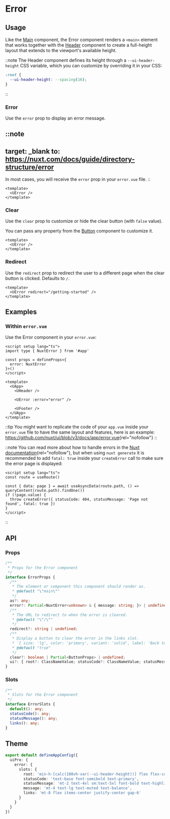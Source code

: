 # Error

## Usage

Like the [Main](https://ui.nuxt.com/components/main) component, the Error component renders a `<main>` element that works together with the [Header](https://ui.nuxt.com/components/header) component to create a full-height layout that extends to the viewport's available height.

::note
The Header component defines its height through a `--ui-header-height` CSS variable, which you can customize by overriding it in your CSS:

```css
:root {
  --ui-header-height: --spacing(16);
}
```
::

### Error

Use the `error` prop to display an error message.

::note
---
target: _blank
to: https://nuxt.com/docs/guide/directory-structure/error
---
In most cases, you will receive the `error` prop in your `error.vue` file.
::

```vue
<template>
  <UError />
</template>
```

### Clear

Use the `clear` prop to customize or hide the clear button (with `false` value).

You can pass any property from the [Button](https://ui.nuxt.com/components/button) component to customize it.

```vue
<template>
  <UError />
</template>
```

### Redirect

Use the `redirect` prop to redirect the user to a different page when the clear button is clicked. Defaults to `/`.

```vue
<template>
  <UError redirect="/getting-started" />
</template>
```

## Examples

### Within `error.vue`

Use the Error component in your `error.vue`:

```vue [error.vue] {13}
<script setup lang="ts">
import type { NuxtError } from '#app'

const props = defineProps<{
  error: NuxtError
}>()
</script>

<template>
  <UApp>
    <UHeader />

    <UError :error="error" />

    <UFooter />
  </UApp>
</template>
```

::tip
You might want to replicate the code of your `app.vue` inside your `error.vue` file to have the same layout and features, here is an example: <https://github.com/nuxt/ui/blob/v3/docs/app/error.vue>{rel="nofollow"}
::

::note
You can read more about how to handle errors in the [Nuxt documentation](https://nuxt.com/docs/getting-started/error-handling#error-page){rel="nofollow"}, but when using `nuxt generate` it is recommended to add `fatal: true` inside your `createError` call to make sure the error page is displayed:

```vue [pages/[...slug\\].vue]
<script setup lang="ts">
const route = useRoute()

const { data: page } = await useAsyncData(route.path, () => queryContent(route.path).findOne())
if (!page.value) {
  throw createError({ statusCode: 404, statusMessage: 'Page not found', fatal: true })
}
</script>
```
::

## API

### Props

```ts
/**
 * Props for the Error component
 */
interface ErrorProps {
  /**
   * The element or component this component should render as.
   * @default "\"main\""
   */
  as?: any;
  error?: Partial<NuxtError<unknown> & { message: string; }> | undefined;
  /**
   * The URL to redirect to when the error is cleared.
   * @default "\"/\""
   */
  redirect?: string | undefined;
  /**
   * Display a button to clear the error in the links slot.
   * `{ size: 'lg', color: 'primary', variant: 'solid', label: 'Back to home' }`{lang="ts-type"}
   * @default "true"
   */
  clear?: boolean | Partial<ButtonProps> | undefined;
  ui?: { root?: ClassNameValue; statusCode?: ClassNameValue; statusMessage?: ClassNameValue; message?: ClassNameValue; links?: ClassNameValue; } | undefined;
}
```

### Slots

```ts
/**
 * Slots for the Error component
 */
interface ErrorSlots {
  default(): any;
  statusCode(): any;
  statusMessage(): any;
  links(): any;
}
```

## Theme

```ts [app.config.ts]
export default defineAppConfig({
  uiPro: {
    error: {
      slots: {
        root: 'min-h-[calc(100vh-var(--ui-header-height))] flex flex-col items-center justify-center text-center',
        statusCode: 'text-base font-semibold text-primary',
        statusMessage: 'mt-2 text-4xl sm:text-5xl font-bold text-highlighted text-balance',
        message: 'mt-4 text-lg text-muted text-balance',
        links: 'mt-8 flex items-center justify-center gap-6'
      }
    }
  }
})
```

